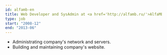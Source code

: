 ```yaml
---
id: alfamb-en
title: Web Developer and SysAdmin at <a href='http://alfamb.ru/'>AlfaMB.ru</a>, Russia
type: job
start: "2008-12"
end: "2013-06"
---
```


*   Administrating company's network and servers.
*   Building and maintaining company's website.
